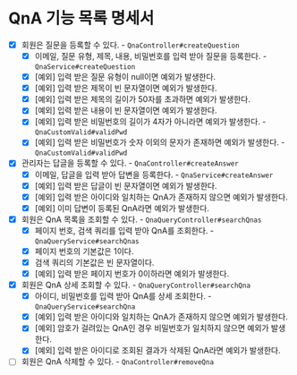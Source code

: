 # QnA 기능 목록 명세서

* [x] 회원은 질문을 등록할 수 있다. - `QnaController#createQuestion`
  * [x] 이메일, 질문 유형, 제목, 내용, 비밀번호를 입력 받아 질문을 등록한다. - `QnaService#createQuestion`
  * [x] [예외] 입력 받은 질문 유형이 null이면 예외가 발생한다.
  * [x] [예외] 입력 받은 제목이 빈 문자열이면 예외가 발생한다.
  * [x] [예외] 입력 받은 제목의 길이가 50자를 초과하면 예외가 발생한다.
  * [x] [예외] 입력 받은 내용이 빈 문자열이면 예외가 발생한다.
  * [x] [예외] 입력 받은 비밀번호의 길이가 4자가 아니라면 예외가 발생한다. - `QnaCustomValid#validPwd`
  * [x] [예외] 입력 받은 비밀번호가 숫자 이외의 문자가 존재하면 예외가 발생한다. - `QnaCustomValid#validPwd`
* [x] 관리자는 답글을 등록할 수 있다. - `QnaController#createAnswer`
  * [x] 이메일, 답글을 입력 받아 답변을 등록한다. - `QnaService#createAnswer`
  * [x] [예외] 입력 받은 답글이 빈 문자열이면 예외가 발생한다.
  * [x] [예외] 입력 받은 아이디와 일치하는 QnA가 존재하지 않으면 예외가 발생한다.
  * [x] [예외] 이미 답변이 등록된 QnA라면 예외가 발생한다.
* [x] 회원은 QnA 목록을 조회할 수 있다. - `QnaQueryController#searchQnas`
  * [x] 페이지 번호, 검색 쿼리를 입력 받아 QnA를 조회한다. - `QnaQueryService#searchQnas`
  * [x] 페이지 번호의 기본값은 1이다.
  * [x] 검색 쿼리의 기본값은 빈 문자열이다.
  * [x] [예외] 입력 받은 페이지 번호가 0이하라면 예외가 발생한다.
* [x] 회원은 QnA 상세 조회할 수 있다. - `QnaQueryController#searchQna`
  * [x] 아이디, 비밀번호를 입력 받아 QnA를 상세 조회한다. - `QnaQueryService#searchQna`
  * [x] [예외] 입력 받은 아이디와 일치하는 QnA가 존재하지 않으면 예외가 발생한다.
  * [x] [예외] 암호가 걸려있는 QnA인 경우 비밀번호가 일치하지 않으면 예외가 발생한다.
  * [x] [예외] 입력 받은 아이디로 조회된 결과가 삭제된 QnA라면 예외가 발생한다.
* [ ] 회원은 QnA 삭제할 수 있다. - `QnaController#removeQna`